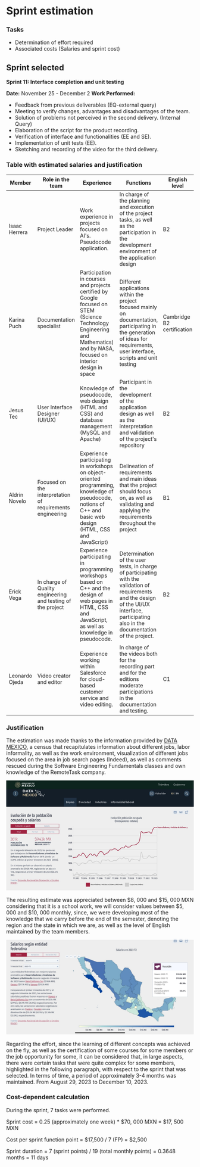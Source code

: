 
# Sprint estimation

### Tasks
- Determination of effort required
- Associated costs (Salaries and sprint cost)

## Sprint selected
**Sprint 11: Interface completion and unit testing**

**Date:** November 25 - December 2
**Work Performed:** 
- Feedback from previous deliverables (EQ-external query)
- Meeting to verify changes, advantages and disadvantages of the team.
- Solution of problems not perceived in the second delivery. (Internal Query)
- Elaboration of the script for the product recording.
- Verification of interface and functionalities (EE and SE).
- Implementation of unit tests (EE).
- Sketching and recording of the video for the third delivery.

### Table with estimated salaries and justification
| Member | Role in the team | Experience | Functions | English level | Monthly salary | 
| - | - | - | - | - | - | 
| Isaac Herrera | Project Leader | Work experience in projects focused on AI's. Pseudocode application.  | In charge of the planning and execution of the project tasks, as well as the participation in the development environment of the application design | B2 | $13, 500|
| Karina Puch | Documentation specialist | Participation in courses and projects certified by Google focused on STEM (Science Technology Engineering and Mathematics) and by NASA, focused on interior design in space | Different applications within the project focused mainly on documentation, participating in the generation of ideas for requirements, user interface, scripts and unit testing | Cambridge B2 certification  | $12, 000 |
| Jesus Tec | User Interface Designer (UI/UX) | Knowledge of pseudocode, web design (HTML and CSS) and database management (MySQL and Apache) | Participant in the development of the application design as well as the interpretation and validation of the project's repository | B2 | $11, 500|
|Aldrin Novelo | Focused on the interpretation of requirements engineering | Experience participating in workshops on object-oriented programming, knowledge of pseudocode, notions of C++ and basic web design (HTML, CSS and JavaScript) | Delineation of requirements and main ideas that the project should focus on, as well as validating and applying the requirements throughout the project | B1 | $11, 500 |
| Erick Vega | In charge of Quality engineering and testing of the project | Experience participating in programming workshops based on C++ and the design of web pages in HTML, CSS and JavaScript, as well as knowledge in pseudocode. | Determination of the user tests, in charge of participating with the validation of requirements and the design of the UI/UX interface, participating also in the documentation of the project. | B2 | $10, 500|
|Leonardo Ojeda | Video creator and editor | Experience working within Salesforce for cloud-based customer service and video editing. | In charge of the videos both for the recording part and for the editions moderate participations in the documentation and testing. | C1 | $11, 000|

### Justification
The estimation was made thanks to the information provided by [DATA MEXICO](https://www.economia.gob.mx/datamexico/es/profile/occupation/desarrolladores-y-analistas-de-software-y-multimedia?employSelector5=salaryOption&growthInformal=informalValueOption), a census that recapitulates information about different jobs, labor informality, as well as the work environment, visualization of different jobs focused on the area in job search pages (Indeed), as well as comments rescued during the Software Engineering Fundamentals classes and own knowledge of the RemoteTask company.

![Stats](https://github.com/Isaaacccccc/ProyectoFIS/blob/TerceraEntrega/Assets/Picture1.png?raw=true)

The resulting estimate was appreciated between $8, 000 and $15, 000 MXN considering that it is a school work, we will consider values between $5, 000 and $10, 000 monthly, since, we were developing most of the knowledge that we carry before the end of the semester, denoting the region and the state in which we are, as well as the level of English maintained by the team members.

![stats2](https://github.com/Isaaacccccc/ProyectoFIS/blob/TerceraEntrega/Assets/Picture2.png?raw=true)

Regarding the effort, since the learning of different concepts was achieved on the fly, as well as the certification of some courses for some members or the job opportunity for some, it can be considered that, in large aspects, there were certain tasks that were quite complex for some members, highlighted in the following paragraph, with respect to the sprint that was selected. In terms of time, a period of approximately 3-4 months was maintained. From August 29, 2023 to December 10, 2023.

### Cost-dependent calculation


During the sprint, 7 tasks were performed.

Sprint cost = 0.25 (approximately one week) * $70, 000 MXN = $17, 500 MXN

Cost per sprint function point = $17,500 / 7 (FP) = $2,500

Sprint duration = 7 (sprint points) / 19 (total monthly points) = 0.3648 months = 11 days

